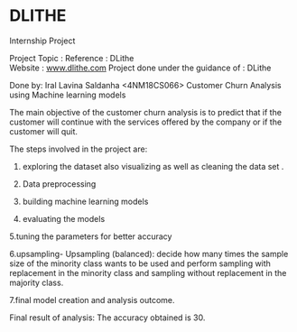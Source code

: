 # DLITHE
Internship Project

 
Project Topic :<Fraud Detection Dataset>
Reference : DLithe  
Website : www.dlithe.com
Project done under the guidance of : DLithe

Done by: Iral Lavina Saldanha
<4NM18CS066>
Customer Churn Analysis using Machine learning models

The main objective of the customer churn analysis is to predict that if the customer will continue with the services offered by the company or if the customer will quit.


The steps involved in the project are:

1. exploring the dataset also visualizing as well as cleaning the data set .

2. Data preprocessing

3. building machine learning models

4. evaluating the models

5.tuning the parameters for better accuracy

6.upsampling- Upsampling (balanced): decide how many times the sample size of the minority class wants to be used and perform sampling with replacement in the minority class and sampling without replacement in the majority class.

7.final model creation and analysis outcome.





Final result of analysis:
The accuracy obtained is 30.

